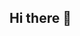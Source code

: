 ## Hi there 👋

<!--
**KawhiMidoriya1/KawhiMidoriya1** is a ✨ _special_ ✨ repository because its `README.md` (this file) appears on your GitHub profile.

Here are some ideas to get you started:

- 🔭 I’m currently working on how to program 
- 🌱 I’m currently learning on how to program
- 👯 I’m looking to collaborate on no one at the momment
- 🤔 I’m looking for help with creating a website
- 💬 Ask me about anything
- 📫 How to reach me: email
- 😄 Pronouns: He/Him
- ⚡ Fun fact: I'm a huge Cleveland Browns fan.
-->
